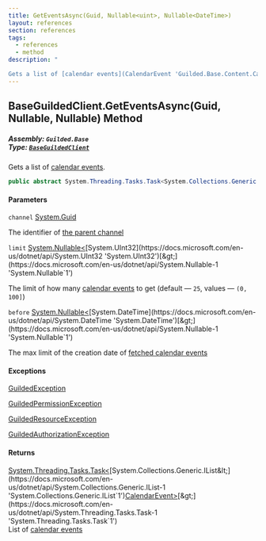 ```yaml
---
title: GetEventsAsync(Guid, Nullable<uint>, Nullable<DateTime>)
layout: references
section: references
tags:
  - references
  - method
description: "

Gets a list of [calendar events](CalendarEvent 'Guilded.Base.Content.CalendarEvent')."
---
```


## BaseGuildedClient.GetEventsAsync(Guid, Nullable<uint>, Nullable<DateTime>) Method
##### **Assembly:** `Guilded.Base`<br/>**Type:** [`BaseGuildedClient`](BaseGuildedClient 'Guilded.Base.BaseGuildedClient')

Gets a list of [calendar events](CalendarEvent 'Guilded.Base.Content.CalendarEvent').

```csharp
public abstract System.Threading.Tasks.Task<System.Collections.Generic.IList<Guilded.Base.Content.CalendarEvent>> GetEventsAsync(Guid channel, System.Nullable<uint> limit=null, System.Nullable<System.DateTime> before=null);
```
#### Parameters

<a name='Guilded.Base.BaseGuildedClient.GetEventsAsync(Guid,System.Nullable_uint_,System.Nullable_System.DateTime_).channel'></a>

`channel` [System.Guid](https://docs.microsoft.com/en-us/dotnet/api/System.Guid 'System.Guid')

The identifier of [the parent channel](ServerChannel 'Guilded.Base.Servers.ServerChannel')

<a name='Guilded.Base.BaseGuildedClient.GetEventsAsync(Guid,System.Nullable_uint_,System.Nullable_System.DateTime_).limit'></a>

`limit` [System.Nullable&lt;](https://docs.microsoft.com/en-us/dotnet/api/System.Nullable-1 'System.Nullable`1')[System.UInt32](https://docs.microsoft.com/en-us/dotnet/api/System.UInt32 'System.UInt32')[&gt;](https://docs.microsoft.com/en-us/dotnet/api/System.Nullable-1 'System.Nullable`1')

The limit of how many [calendar events](CalendarEvent 'Guilded.Base.Content.CalendarEvent') to get (default — `25`, values — `(0, 100]`)

<a name='Guilded.Base.BaseGuildedClient.GetEventsAsync(Guid,System.Nullable_uint_,System.Nullable_System.DateTime_).before'></a>

`before` [System.Nullable&lt;](https://docs.microsoft.com/en-us/dotnet/api/System.Nullable-1 'System.Nullable`1')[System.DateTime](https://docs.microsoft.com/en-us/dotnet/api/System.DateTime 'System.DateTime')[&gt;](https://docs.microsoft.com/en-us/dotnet/api/System.Nullable-1 'System.Nullable`1')

The max limit of the creation date of [fetched calendar events](CalendarEvent 'Guilded.Base.Content.CalendarEvent')

#### Exceptions

[GuildedException](GuildedException 'Guilded.Base.GuildedException')

[GuildedPermissionException](GuildedPermissionException 'Guilded.Base.GuildedPermissionException')

[GuildedResourceException](GuildedResourceException 'Guilded.Base.GuildedResourceException')

[GuildedAuthorizationException](GuildedAuthorizationException 'Guilded.Base.GuildedAuthorizationException')

#### Returns
[System.Threading.Tasks.Task&lt;](https://docs.microsoft.com/en-us/dotnet/api/System.Threading.Tasks.Task-1 'System.Threading.Tasks.Task`1')[System.Collections.Generic.IList&lt;](https://docs.microsoft.com/en-us/dotnet/api/System.Collections.Generic.IList-1 'System.Collections.Generic.IList`1')[CalendarEvent](CalendarEvent 'Guilded.Base.Content.CalendarEvent')[&gt;](https://docs.microsoft.com/en-us/dotnet/api/System.Collections.Generic.IList-1 'System.Collections.Generic.IList`1')[&gt;](https://docs.microsoft.com/en-us/dotnet/api/System.Threading.Tasks.Task-1 'System.Threading.Tasks.Task`1')  
List of [calendar events](CalendarEvent 'Guilded.Base.Content.CalendarEvent')